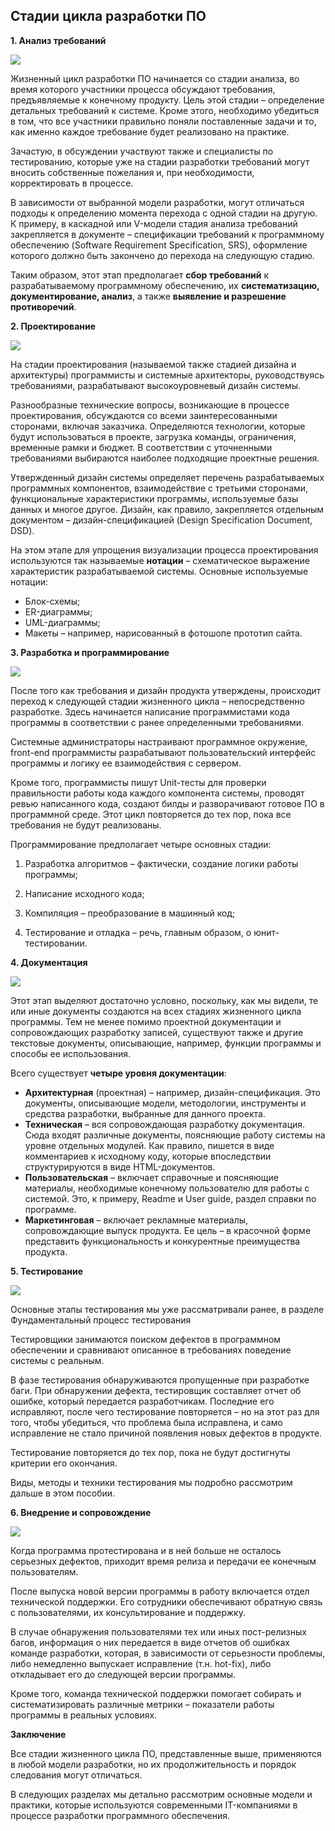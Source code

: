 ## Стадии цикла разработки ПО

**1. Анализ требований**

![](../img/img_8.png)

Жизненный цикл разработки ПО начинается со стадии анализа, во время которого участники процесса обсуждают требования,
предъявляемые к конечному продукту. Цель этой стадии – определение детальных требований к системе. Кроме этого,
необходимо убедиться в том, что все участники правильно поняли поставленные задачи и то, как именно каждое требование
будет реализовано на практике.

Зачастую, в обсуждении участвуют также и специалисты по тестированию, которые уже на стадии разработки требований могут
вносить собственные пожелания и, при необходимости, корректировать в процессе.

В зависимости от выбранной модели разработки, могут отличаться подходы к определению момента перехода с одной стадии на
другую. К примеру, в каскадной или V-модели стадия анализа требований закрепляется в документе – спецификации требований
к программному обеспечению (Software Requirement Specification, SRS), оформление которого должно быть закончено до
перехода на следующую стадию.

Таким образом, этот этап предполагает **сбор требований** к разрабатываемому программному обеспечению, их
**систематизацию, документирование, анализ**, а также **выявление и разрешение противоречий**.

**2. Проектирование**

![](../img/img_9.png)

На стадии проектирования (называемой также стадией дизайна и архитектуры) программисты и системные архитекторы,
руководствуясь требованиями, разрабатывают высокоуровневый дизайн системы.

Разнообразные технические вопросы, возникающие в процессе проектирования, обсуждаются со всеми заинтересованными
сторонами, включая заказчика. Определяются технологии, которые будут использоваться в проекте, загрузка команды,
ограничения, временные рамки и бюджет. В соответствии с уточненными требованиями выбираются наиболее подходящие
проектные решения.

Утвержденный дизайн системы определяет перечень разрабатываемых программных компонентов, взаимодействие с третьими
сторонами, функциональные характеристики программы, используемые базы данных и многое другое. Дизайн, как правило,
закрепляется отдельным документом – дизайн-спецификацией (Design Specification Document, DSD).

На этом этапе для упрощения визуализации процесса проектирования используются так называемые **нотации** – схематическое
выражение характеристик разрабатываемой системы. Основные используемые нотации:

- Блок-схемы;
- ER-диаграммы;
- UML-диаграммы;
- Макеты – например, нарисованный в фотошопе прототип сайта.

**3. Разработка и программирование**

![](../img/img_10.png)

После того как требования и дизайн продукта утверждены, происходит переход к следующей стадии жизненного цикла –
непосредственно разработке. Здесь начинается написание программистами кода программы в соответствии с ранее
определенными требованиями.

Системные администраторы настраивают программное окружение, front-end программисты разрабатывают пользовательский
интерфейс программы и логику ее взаимодействия с сервером.

Кроме того, программисты пишут Unit-тесты для проверки правильности работы кода каждого компонента системы, проводят
ревью написанного кода, создают билды и разворачивают готовое ПО в программной среде. Этот цикл повторяется до тех пор,
пока все требования не будут реализованы.

Программирование предполагает четыре основных стадии:

1) Разработка алгоритмов – фактически, создание логики работы программы;

2) Написание исходного кода;

3) Компиляция – преобразование в машинный код;

4) Тестирование и отладка – речь, главным образом, о юнит-тестировании.

**4. Документация**

![](../img/img_11.png)

Этот этап выделяют достаточно условно, поскольку, как мы видели, те или иные документы создаются на всех стадиях
жизненного цикла программы. Тем не менее помимо проектной документации и сопровождающих разработку записей, существуют
также и другие текстовые документы, описывающие, например, функции программы и способы ее использования.

Всего существует **четыре уровня документации**:

- **Архитектурная** (проектная) – например, дизайн-спецификация. Это документы, описывающие модели, методологии,
  инструменты и средства разработки, выбранные для данного проекта.
- **Техническая** – вся сопровождающая разработку документация. Сюда входят различные документы, поясняющие работу
  системы на уровне отдельных модулей. Как правило, пишется в виде комментариев к исходному коду, которые впоследствии
  структурируются в виде HTML-документов.
- **Пользовательская** – включает справочные и поясняющие материалы, необходимые конечному пользователю для работы с
  системой. Это, к примеру, Readme и User guide, раздел справки по программе.
- **Маркетинговая** – включает рекламные материалы, сопровождающие выпуск продукта. Ее цель – в красочной форме
  представить функциональность и конкурентные преимущества продукта.

**5. Тестирование**

![](../img/img_12.png)

Основные этапы тестирования мы уже рассматривали ранее, в разделе Фундаментальный процесс тестирования

Тестировщики занимаются поиском дефектов в программном обеспечении и сравнивают описанное в требованиях поведение
системы с реальным.

В фазе тестирования обнаруживаются пропущенные при разработке баги. При обнаружении дефекта, тестировщик составляет
отчет об ошибке, который передается разработчикам. Последние его исправляют, после чего тестирование повторяется – но на
этот раз для того, чтобы убедиться, что проблема была исправлена, и само исправление не стало причиной появления новых
дефектов в продукте.

Тестирование повторяется до тех пор, пока не будут достигнуты критерии его окончания.

Виды, методы и техники тестирования мы подробно рассмотрим дальше в этом пособии.

**6. Внедрение и сопровождение**

![](../img/img_13.png)

Когда программа протестирована и в ней больше не осталось серьезных дефектов, приходит время релиза и передачи ее
конечным пользователям.

После выпуска новой версии программы в работу включается отдел технической поддержки. Его сотрудники обеспечивают
обратную связь с пользователями, их консультирование и поддержку.

В случае обнаружения пользователями тех или иных пост-релизных багов, информация о них передается в виде отчетов об
ошибках команде разработки, которая, в зависимости от серьезности проблемы, либо немедленно выпускает исправление (т.н.
hot-fix), либо откладывает его до следующей версии программы.

Кроме того, команда технической поддержки помогает собирать и систематизировать различные метрики – показатели работы
программы в реальных условиях.

**Заключение**

Все стадии жизненного цикла ПО, представленные выше, применяются в любой модели разработки, но их продолжительность и
порядок следования могут отличаться.

В следующих разделах мы детально рассмотрим основные модели и практики, которые используются современными IT-компаниями
в процессе разработки программного обеспечения.
